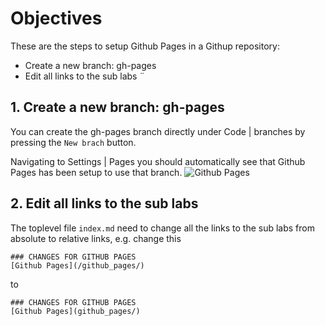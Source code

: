 # Objectives
These are the steps to setup Github Pages in a Githup repository:

* Create a new branch: gh-pages
* Edit all links to the sub labs
¨


## 1. Create a new branch: gh-pages

You can create the gh-pages branch directly under Code | branches by pressing the `New brach` button.

Navigating to Settings | Pages you should automatically see that Github Pages has been setup to use that branch.
![Github Pages](../img/gh_pages_01.png)

## 2. Edit all links to the sub labs

The toplevel file `index.md` need to change all the links to the sub labs from absolute to relative links, e.g. change this

    ### CHANGES FOR GITHUB PAGES
    [Github Pages](/github_pages/)  



to

    ### CHANGES FOR GITHUB PAGES
    [Github Pages](github_pages/)  



